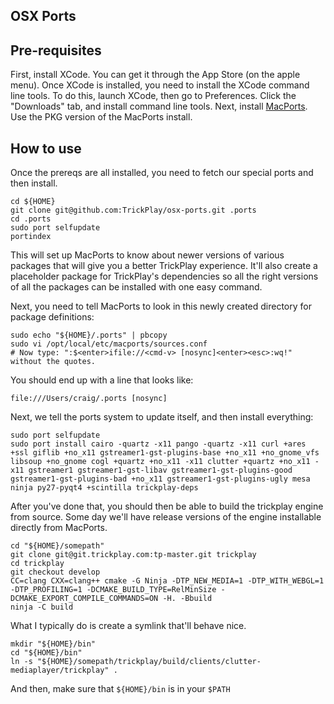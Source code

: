 OSX Ports
---------

Pre-requisites
--------------

First, install XCode.  You can get it through the App Store (on the apple menu).
Once XCode is installed, you need to install the XCode command line tools.  To do this, launch XCode, then go to Preferences.  Click the "Downloads" tab, and install command line tools.
Next, install [MacPorts][mp].  Use the PKG version of the MacPorts install.

[mp]: http://www.macports.org/install.php


How to use
----------

Once the prereqs are all installed, you need to fetch our special ports and then install.

    cd ${HOME}
    git clone git@github.com:TrickPlay/osx-ports.git .ports
    cd .ports
    sudo port selfupdate
    portindex

This will set up MacPorts to know about newer versions of various packages that will give you a better TrickPlay experience.  It'll also create a placeholder package for TrickPlay's dependencies so all the right versions of all the packages can be installed with one easy command.

Next, you need to tell MacPorts to look in this newly created directory for package definitions:

    sudo echo "${HOME}/.ports" | pbcopy
    sudo vi /opt/local/etc/macports/sources.conf
    # Now type: ":$<enter>ifile://<cmd-v> [nosync]<enter><esc>:wq!" without the quotes.

You should end up with a line that looks like:

    file:///Users/craig/.ports [nosync]

Next, we tell the ports system to update itself, and then install everything:

    sudo port selfupdate
    sudo port install cairo -quartz -x11 pango -quartz -x11 curl +ares +ssl giflib +no_x11 gstreamer1-gst-plugins-base +no_x11 +no_gnome_vfs libsoup +no_gnome cogl +quartz +no_x11 -x11 clutter +quartz +no_x11 -x11 gstreamer1 gstreamer1-gst-libav gstreamer1-gst-plugins-good gstreamer1-gst-plugins-bad +no_x11 gstreamer1-gst-plugins-ugly mesa ninja py27-pyqt4 +scintilla trickplay-deps

After you've done that, you should then be able to build the trickplay engine from source.  Some day we'll have release versions of the engine installable directly from MacPorts.

    cd "${HOME}/somepath"
    git clone git@git.trickplay.com:tp-master.git trickplay
    cd trickplay
    git checkout develop
    CC=clang CXX=clang++ cmake -G Ninja -DTP_NEW_MEDIA=1 -DTP_WITH_WEBGL=1 -DTP_PROFILING=1 -DCMAKE_BUILD_TYPE=RelMinSize -DCMAKE_EXPORT_COMPILE_COMMANDS=ON -H. -Bbuild
    ninja -C build

What I typically do is create a symlink that'll behave nice.

    mkdir "${HOME}/bin"
    cd "${HOME}/bin"
    ln -s "${HOME}/somepath/trickplay/build/clients/clutter-mediaplayer/trickplay" .

And then, make sure that `${HOME}/bin` is in your `$PATH`

